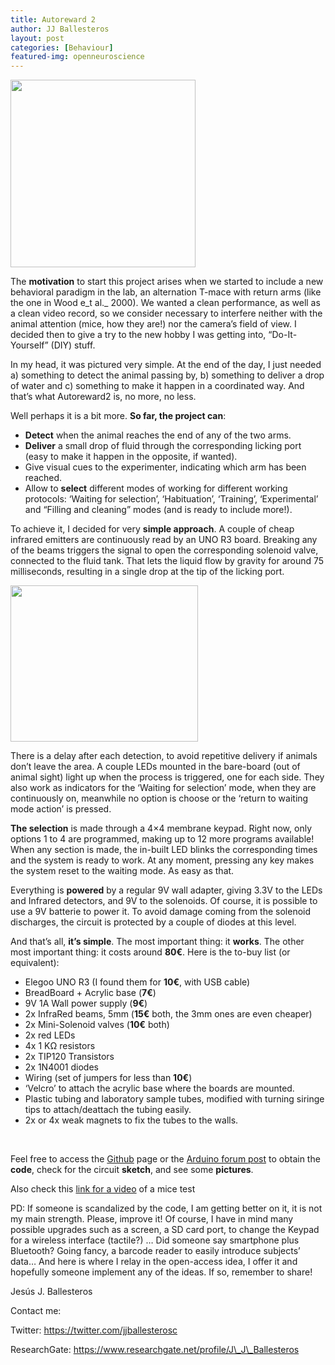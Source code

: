 ```yaml
---
title: Autoreward 2
author: JJ Ballesteros
layout: post
categories: [Behaviour]
featured-img: openneuroscience
---
```



[<img class="aligncenter size-medium wp-image-1393" src="https://i0.wp.com/openeuroscience.com/wp-content/uploads/2017/08/IMG_26072017_122944_HDR.jpg?resize=296%2C300" alt="" width="296" height="300" srcset="https://i0.wp.com/openeuroscience.com/wp-content/uploads/2017/08/IMG_26072017_122944_HDR.jpg?resize=296%2C300 296w, https://i0.wp.com/openeuroscience.com/wp-content/uploads/2017/08/IMG_26072017_122944_HDR.jpg?w=593 593w" sizes="(max-width: 296px) 100vw, 296px" data-recalc-dims="1" />](https://photos.google.com/share/AF1QipMxpXqxGWiVl98sFRuE5d2wyF7pcO_i23qoHJxjQryp-zRBaBtiwzllZpUM55V4wg/photo/AF1QipNxO-Oprgxr0ZqXD5d_xa9bAcE9DPH41ruR1mbG?key=aU5WVnBFN19RbDc0WUw3T2Z3UVVNZTlybTBsMDdB)

The **motivation** to start this project arises when we started to include a new behavioral paradigm in the lab, an alternation T-mace with return arms (like the one in Wood e_t al._ 2000). We wanted a clean performance, as well as a clean video record, so we consider necessary to interfere neither with the animal attention (mice, how they are!) nor the camera’s field of view. I decided then to give a try to the new hobby I was getting into, “Do-It-Yourself” (DIY) stuff.

In my head, it was pictured very simple. At the end of the day, I just needed a) something to detect the animal passing by, b) something to deliver a drop of water and c) something to make it happen in a coordinated way. And that’s what Autoreward2 is, no more, no less.

Well perhaps it is a bit more. **So far, the project can**:

  * **Detect** when the animal reaches the end of any of the two arms.
  * **Deliver** a small drop of fluid through the corresponding licking port (easy to make it happen in the opposite, if wanted).
  * Give visual cues to the experimenter, indicating which arm has been reached.
  * Allow to **select** different modes of working for different working protocols: ‘Waiting for selection’, ‘Habituation’, ‘Training’, ‘Experimental’ and “Filling and cleaning” modes (and is ready to include more!).

To achieve it, I decided for very **simple approach**. A couple of cheap infrared emitters are continuously read by an UNO R3 board. Breaking any of the beams triggers the signal to open the corresponding solenoid valve, connected to the fluid tank. That lets the liquid flow by gravity for around 75 milliseconds, resulting in a single drop at the tip of the licking port.

<img class="aligncenter size-medium wp-image-1395" src="https://i0.wp.com/openeuroscience.com/wp-content/uploads/2017/08/IMG_26072017_123026_HDR.jpg?resize=300%2C250" alt="" width="300" height="250" srcset="https://i0.wp.com/openeuroscience.com/wp-content/uploads/2017/08/IMG_26072017_123026_HDR.jpg?resize=300%2C250 300w, https://i0.wp.com/openeuroscience.com/wp-content/uploads/2017/08/IMG_26072017_123026_HDR.jpg?w=720 720w" sizes="(max-width: 300px) 100vw, 300px" data-recalc-dims="1" />

There is a delay after each detection, to avoid repetitive delivery if animals don’t leave the area. A couple LEDs mounted in the bare-board (out of animal sight) light up when the process is triggered, one for each side. They also work as indicators for the ‘Waiting for selection’ mode, when they are continuously on, meanwhile no option is choose or the ‘return to waiting mode action’ is pressed.

**The selection** is made through a 4&#215;4 membrane keypad. Right now, only options 1 to 4 are programmed, making up to 12 more programs available! When any section is made, the in-built LED blinks the corresponding times and the system is ready to work. At any moment, pressing any key makes the system reset to the waiting mode. As easy as that.

Everything is **powered** by a regular 9V wall adapter, giving 3.3V to the LEDs and Infrared detectors, and 9V to the solenoids. Of course, it is possible to use a 9V batterie to power it. To avoid damage coming from the solenoid discharges, the circuit is protected by a couple of diodes at this level.

And that’s all, **it’s simple**. The most important thing: it **works**. The other most important thing: it costs around **80€**. Here is the to-buy list (or equivalent):

  * Elegoo UNO R3 (I found them for **10€**, with USB cable)
  * BreadBoard + Acrylic base (**7€**)
  * 9V 1A Wall power supply (**9€**)
  * 2x InfraRed beams, 5mm (**15€** both, the 3mm ones are even cheaper)
  * 2x Mini-Solenoid valves (**10€** both)
  * 2x red LEDs
  * 4x 1 KΩ resistors
  * 2x TIP120 Transistors
  * 2x 1N4001 diodes
  * Wiring (set of jumpers for less than **10€**)
  * ‘Velcro’ to attach the acrylic base where the boards are mounted.
  * Plastic tubing and laboratory sample tubes, modified with turning siringe tips to attach/deattach the tubing easily.
  * 2x or 4x weak magnets to fix the tubes to the walls.

&nbsp;

Feel free to access the [Github](https://github.com/jjballesteros/Arduino-AutoReward) page or the [Arduino forum post](http://forum.arduino.cc/index.php?topic=476643.0) to obtain the **code**, check for the circuit **sketch**, and see some **pictures**.

Also check this [link for a video](https://photos.app.goo.gl/inLCLgfL1IqyNhQP2) of a mice test

PD: If someone is scandalized by the code, I am getting better on it, it is not my main strength. Please, improve it! Of course, I have in mind many possible upgrades such as a screen, a SD card port, to change the Keypad for a wireless interface (tactile?) … Did someone say smartphone plus Bluetooth? Going fancy, a barcode reader to easily introduce subjects’ data… And here is where I relay in the open-access idea, I offer it and hopefully someone implement any of the ideas. If so, remember to share!

Jesús J. Ballesteros

Contact me:

Twitter: https://twitter.com/jjballesterosc

ResearchGate: https://www.researchgate.net/profile/J\_J\_Ballesteros
